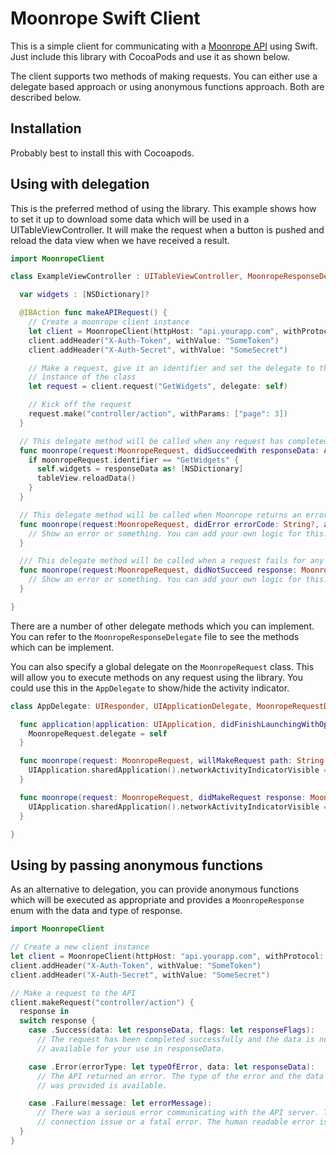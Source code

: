 # Moonrope Swift Client

This is a simple client for communicating with a [Moonrope API](http://github.com/adamcooke/moonrope)
using Swift. Just include this library with CocoaPods and use it as shown below.

The client supports two methods of making requests. You can either use a delegate
based approach or using anonymous functions approach. Both are described below.

## Installation

Probably best to install this with Cocoapods.

## Using with delegation

This is the preferred method of using the library. This example shows how to
set it up to download some data which will be used in a UITableViewController.
It will make the request when a button is pushed and reload the data view when
we have received a result.

```swift
import MoonropeClient

class ExampleViewController : UITableViewController, MoonropeResponseDelegate {

  var widgets : [NSDictionary]?

  @IBAction func makeAPIRequest() {
    // Create a moonrope client instance
    let client = MoonropeClient(httpHost: "api.yourapp.com", withProtocol: "https")
    client.addHeader("X-Auth-Token", withValue: "SomeToken")
    client.addHeader("X-Auth-Secret", withValue: "SomeSecret")

    // Make a request, give it an identifier and set the delegate to the current
    // instance of the class
    let request = client.request("GetWidgets", delegate: self)

    // Kick off the request
    request.make("controller/action", withParams: ["page": 3])
  }

  // This delegate method will be called when any request has completed successfully.
  func moonrope(request:MoonropeRequest, didSucceedWith responseData: Any, andFlags flags: [String:Any?]) {
    if moonropeRequest.identifier == "GetWidgets" {
      self.widgets = responseData as! [NSDictionary]
      tableView.reloadData()
    }
  }

  // This delegate method will be called when Moonrope returns an error
  func moonrope(request:MoonropeRequest, didError errorCode: String?, andData errorData : [String:Any?]) {
    // Show an error or something. You can add your own logic for this.
  }

  /// This delegate method will be called when a request fails for any reason.
  func moonrope(request:MoonropeRequest, didNotSucceed response: MoonropeResponse) {
    // Show an error or something. You can add your own logic for this.
  }

}
```

There are a number of other delegate methods which you can implement. You can
refer to the `MoonropeResponseDelegate` file to see the methods which can be
implement.

You can also specify a global delegate on the `MoonropeRequest` class. This will
allow you to execute methods on any request using the library. You could use this
in the `AppDelegate` to show/hide the activity indicator.

```swift
class AppDelegate: UIResponder, UIApplicationDelegate, MoonropeRequestDelegate {

  func application(application: UIApplication, didFinishLaunchingWithOptions launchOptions: [NSObject: AnyObject]?) -> Bool {
    MoonropeRequest.delegate = self
  }

  func moonrope(request: MoonropeRequest, willMakeRequest path: String, withParams params: [String : Any]) {
    UIApplication.sharedApplication().networkActivityIndicatorVisible = true
  }

  func moonrope(request: MoonropeRequest, didMakeRequest response: MoonropeResponse) {
    UIApplication.sharedApplication().networkActivityIndicatorVisible = false
  }

}
```

## Using by passing anonymous functions

As an alternative to delegation, you can provide anonymous functions which will
be executed as appropriate and provides a `MoonropeResponse` enum with the
data and type of response.

```swift
import MoonropeClient

// Create a new client instance
let client = MoonropeClient(httpHost: "api.yourapp.com", withProtocol: "https")
client.addHeader("X-Auth-Token", withValue: "SomeToken")
client.addHeader("X-Auth-Secret", withValue: "SomeSecret")

// Make a request to the API
client.makeRequest("controller/action") {
  response in
  switch response {
    case .Success(data: let responseData, flags: let responseFlags):
      // The request has been completed successfully and the data is now
      // available for your use in responseData.

    case .Error(errorType: let typeOfError, data: let responseData):
      // The API returned an error. The type of the error and the data which
      // was provided is available.

    case .Failure(message: let errorMessage):
      // There was a serious error communicating with the API server. This is a
      // connection issue or a fatal error. The human readable error is provided.
  }
}
```
